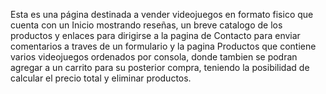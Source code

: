 Esta es una página destinada a vender videojuegos en formato fisico que cuenta con un Inicio mostrando reseñas, un breve catalogo de los productos y enlaces para dirigirse a la pagina de Contacto para enviar comentarios a traves de un formulario y la pagina Productos que contiene varios videojuegos ordenados por consola, donde tambien se podran agregar a un carrito para su posterior compra, teniendo la posibilidad de calcular el precio total y eliminar productos.